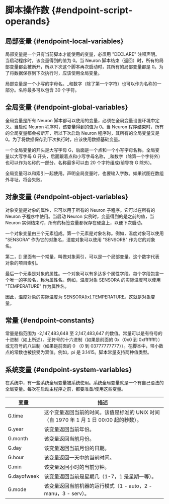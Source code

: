 # 脚本操作数 {#endpoint-script-operands}

## 局部变量 {#endpoint-local-variables}

局部变量是一个只有当前脚本才能使用的变量，必须用 "DECLARE" 注释声明。当启动程序时，该变量得到的值为 0。当 Neuron 脚本结束（返回）时，所有的局部变量都会被断开，所以下次这个脚本再次启动时，其所有的局部变量都是 0。为了将数据保存到下次执行时，应该使用全局变量。

局部变量是一个小写的字母名。\_和数字（除了第一个字符）也可以作为名称的一部分。名称最多可以包含 30 个字符。

## 全局变量 {#endpoint-global-variables}

全局变量是所有 Neuron 脚本都可以使用的变量，必须在全局变量设置环境中定义。当启动 Neuron 程序时，该变量得到的值为 0。当 Neuron 程序结束时，所有的全局变量都会被断开，所以下次启动 Neuron 程序时，其所有的全局变量又是 0。为了将数据保存到下次执行时，应该使用数据基础变量。

一个全局变量的开头是大写字母 G，后面是一个点和一个小写字母名称。全局变量以大写字母 G 开头，后面跟着点和小写字母名称，\_和数字（除第一个字符外）也可以作为名称的一部分。名称最多可以由 20 个字符组成(前导符 G 除外)。

全局变量可以和索引一起使用。声明全局变量时，也要输入字数。如果试图在数组外寻址，将会失败。

## 对象变量 {#endpoint-object-variables}

对象变量是对象的属性，它可以用于所有的 Neuron 子程序。它可以在所有的 Neuron 子程序中使用。当启动 Neuron 实例时，变量得到的是之前的值，当 Neuron 实例结束时，所有的标签变量都保存在硬盘上，以便下次启动。

一个对象变量由三个元素组成。第一个元素是对象名称。例如，温度对象可以使用 "SENSORA" 作为它的对象名，湿度对象可以使用 "SENSORB" 作为它的对象名。

第二，[] 里面有一个常量，叫做对象索引，可以是一个局部变量。这个数字代表对象的项目索引。

最后一个元素是对象的属性。一个对象可以有多达多个属性字段。每个字段包含一个唯一的字段名，称为属性名。例如，温度对象 SENSORA 的实际温度可以使用 "TEMPERATURE" 作为属性名。

因此，温度对象的实际温度为 SENSORA[ix].TEMPERATURE。这就是对象变量。

## 常量 {#endpoint-constants}

常量是指范围为 -2,147,483,648 至 2,147,483,647 的数值。常量可以是有符号的十进制（如上所述）、无符号的十六进制（如果是前面的 0x（0x0 到 0xffffffff））或无符号的八进制（如果是前面的 0 （0 到 03777777777））。在脚本中，带小数点的常数也被接受为双值。例如，pi 是 3.1415。脚本常量支持两种值类型。

## 系统变量 {#endpoint-system-variables}

在系统中，有一些系统全局变量被系统使用。系统全局变量就是一个有自己语法的全局变量。每次在启动主程序之前，都要准备/使用这些变量。

| 变量        | 描述                                                                                    |
| ----------- | --------------------------------------------------------------------------------------- |
| G.time      | 这个变量返回当前的时间。该值是标准的 UNIX 时间（自 1970 年 1 月 1 日 00:00 起的秒数）。 |
| G.year      | 该变量返回当前年份。                                                                    |
| G.month     | 该变量返回当前月份。                                                                    |
| G.day       | 该变量返回当前月份的日期。                                                              |
| G.hour      | 该变量返回一天中的当前时间。                                                            |
| G.min       | 该变量返回小时的当前分钟。                                                              |
| G.dayofweek | 该变量返回当前是星期几（1-7，1 是星期一等）。                                           |
| G.mode      | 该变量返回当前机器的运行模式（1 - auto，2 - manu，3 - serv）。                          |
